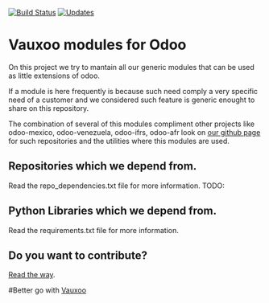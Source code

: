 [![Build Status](https://travis-ci.org/Vauxoo/addons-vauxoo.svg)](https://travis-ci.org/Vauxoo/addons-vauxoo)
[![Updates](https://pyup.io/repos/github/vauxoo/addons-vauxoo/shield.svg)](https://pyup.io/repos/github/vauxoo/addons-vauxoo/)


Vauxoo modules for Odoo
===

On this project we try to mantain all our generic modules that can be used as
little extensions of odoo.

If a module is here frequently is because such need comply a very specific need
of a customer and we considered such feature is generic enought to share on
this repository.

The combination of several of this modules compliment other projects like
odoo-mexico, odoo-venezuela, odoo-ifrs, odoo-afr look on [our github
page](https://github.com/Vauxoo) for such repositories and the utilities where
this modules are used.

Repositories which we depend from.
---

Read the repo_dependencies.txt file for more information. TODO:

Python Libraries which we depend from.
---

Read the requirements.txt file for more information.

Do you want to contribute?
---

[Read the way](https://github.com/Vauxoo/addons-vauxoo/blob/8.0/CONTRIBUTING.md).

#Better go with [Vauxoo](http://vauxoo.com)
